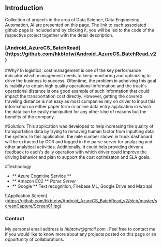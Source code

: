 ## Introduction

Collection of projects in the area of Data Science, Data Engineering, Automation, AI are presented on this page. The link to each associated github page is included and by clicking it, you will be led to the code of the respective project together with the detail description.

### [Android_AzureCS_BatchRead] (https://github.com/hkbtotw/Android_AzureCS_BatchRead_v2)

#Why?
In logistics, cost management is one of the key performance indicator which management needs to keep monitoring and optimizing to drive the business to success. Oftentime, the problem in acheiving this goal is inability to obtain high quality operational information and the truck's operational distance is one good example of such information that could impact the transportation cost directly. However, getting the covered traveling distance is not easy as most companies rely on driver to input this information on either paper form or online data entry application in which the data can be easily manipulted for any other kind of reasons but the benefits of the company.

#Solution:
This application was developed to help increasing the quality of transportation data by trying to removing human factor from inputting data the system. 
In this application, the mile number shown in truck dashboard will be extracted by OCR and logged in the parse server for analyzing and other analytical activities. Additionally, it could help providing driver a feedback to each's daily operation with which driver could improve the driving behavior and plan to support the cost optimizaton and SLA goals.

#Technology
- ** Azure Cognitive Service **
- ** Amazon EC2 **  _Parse Server_
- ** Google ** Text recognition, Firebase ML, Google Drive and Map api

![Application Screen] (https://github.com/hkbtotw/Android_AzureCS_BatchRead_v2/blob/master/screenCapture/Screen01.jpg)


### Contact
My personal email address is _hkbtotw@gmail.com_ . Feel free to contact me if you would like to know more about any projects posted on this page or an opportunity of collaborations.
